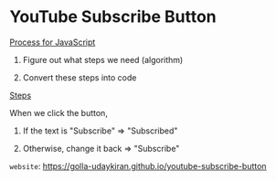 # YouTube Subscribe Button

<p><ins>Process for JavaScript</ins>

1. Figure out what steps we need (algorithm)

2. Convert these steps into code</p>

<p><ins>Steps</ins>

When we click the button,

1. If the text is "Subscribe" => "Subscribed"

2. Otherwise, change it back => "Subscribe"</p>

<code>website</code>: https://golla-udaykiran.github.io/youtube-subscribe-button